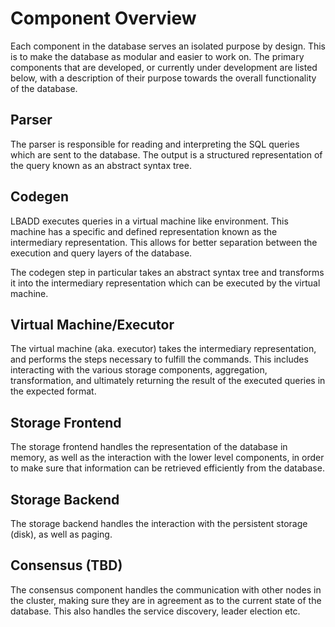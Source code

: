 # Component Overview

Each component in the database serves an isolated purpose by design. This is to make the database as modular and easier to work on. The primary components that are developed, or currently under development are listed below, with a description of their purpose towards the overall functionality of the database.

## Parser

The parser is responsible for reading and interpreting the SQL queries which are sent to the database. The output is a structured representation of the query known as an abstract syntax tree.

## Codegen

LBADD executes queries in a virtual machine like environment. This machine has a specific and defined representation known as the intermediary representation. This allows for better separation between the execution and query layers of the database.

The codegen step in particular takes an abstract syntax tree and transforms it into the intermediary representation which can be executed by the virtual machine.

## Virtual Machine/Executor

The virtual machine (aka. executor) takes the intermediary representation, and performs the steps necessary to fulfill the commands. This includes interacting with the various storage components, aggregation, transformation, and ultimately returning the result of the executed queries in the expected format.

## Storage Frontend

The storage frontend handles the representation of the database in memory, as well as the interaction with the lower level components, in order to make sure that information can be retrieved efficiently from the database.

## Storage Backend

The storage backend handles the interaction with the persistent storage (disk), as well as paging.

## Consensus (TBD)

The consensus component handles the communication with other nodes in the cluster, making sure they are in agreement as to the current state of the database. This also handles the service discovery, leader election etc.
